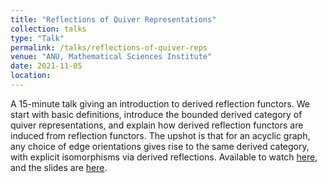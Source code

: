 ```yaml
---
title: "Reflections of Quiver Representations"
collection: talks
type: "Talk"
permalink: /talks/reflections-of-quiver-reps
venue: "ANU, Mathematical Sciences Institute"
date: 2021-11-05
location:
---
```


A 15-minute talk giving an introduction to derived reflection functors. We start with basic definitions, introduce the bounded derived category of quiver representations, and explain how derived reflection functors are induced from reflection functors. The upshot is that for an acyclic graph, any choice of edge orientations gives rise to the same derived category, with explicit isomorphisms via derived reflections. Available to watch [here](https://isabel-prime.github.io/files/slides-reflections-of-quiver-reps.pdf), and the slides are [here](https://isabel-prime.github.io/files/slides-reflections-of-quiver-reps.pdf).